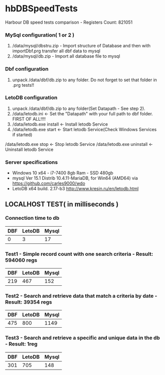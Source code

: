 # hbDBSpeedTests
Harbour DB speed tests comparison - Registers Count: 821051

### MySql configuration( 1 or 2 ) 

1) /data/mysql/dbstru.zip  - Import structure of Database and then with importDbf.prg transfer all dbf data to mysql
2) /data/mysql/db.zip - Import all database file to mysql

### Dbf configuration

1) unpack /data/dbf/db.zip to any folder. Do not forget to set that folder in .prg tests!!

### LetoDB configuration

1) unpack /data/dbf/db.zip to any folder(Set Datapath - See step 2). 
2) /data/letodb.ini <- Set the "Datapath" with your full path to dbf folder. FIRST OF ALL!!!!
3) /data/letodb.exe install <- Install letodb Service
4) /data/letodb.exe start <- Start letodb Service(Check Windows Services if started)

/data/letodb.exe stop <- Stop letodb Service
/data/letodb.exe uninstall <- Uninstall letodb Service

### Server specifications 

- Windows 10 x64 - i7-7400 8gb Ram - SSD 480gb
- mysql  Ver 15.1 Distrib 10.4.11-MariaDB, for Win64 (AMD64) via https://github.com/carles9000/wdo
- LetoDB x64 build. 2.17-b3 http://www.kresin.ru/en/letodb.html


## LOCALHOST TEST( in milliseconds )

### Connection time to db
| DBF    | LetoDB | Mysql  |
| ------ | ------ | ------ |
|    0   |    3   |   17   |

### Test1 - Simple record count with one search criteria - Result: 594060 regs
| DBF    | LetoDB | Mysql  |
| ------ | ------ | ------ |
|  219   |  467   |  152   |

### Test2 - Search and retrieve data that match a criteria by date - Result: 39354 regs
| DBF    | LetoDB | Mysql  |
| ------ | ------ | ------ |
| 475    |  800   | 1149   |

### Test3 - Search and retrieve a specific and unique data in the db - Result: 1reg
| DBF    | LetoDB | Mysql  |
| ------ | ------ | ------ |
|  301   |  705   |  148   |




